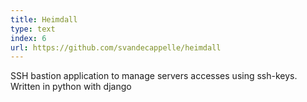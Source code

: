 ```yaml
---
title: Heimdall
type: text
index: 6
url: https://github.com/svandecappelle/heimdall
---
```


SSH bastion application to manage servers accesses using ssh-keys. Written in python with django
